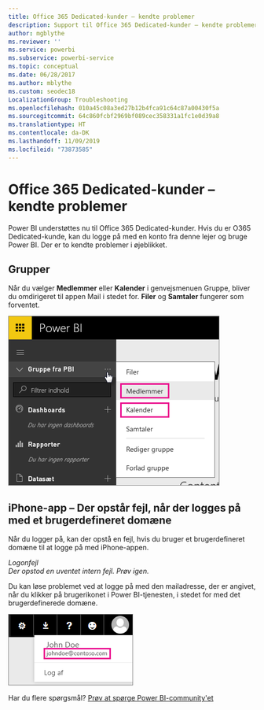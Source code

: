 ```yaml
---
title: Office 365 Dedicated-kunder – kendte problemer
description: Support til Office 365 Dedicated-kunder – kendte problemer. I dette emne beskrives de problemer, der er specifikke for en Office 365 Dedicated-kunde. Dette omfatter begrænsninger i gruppefunktionen samt iPhone-appen med brugerdefinerede domæner.
author: mgblythe
ms.reviewer: ''
ms.service: powerbi
ms.subservice: powerbi-service
ms.topic: conceptual
ms.date: 06/28/2017
ms.author: mblythe
ms.custom: seodec18
LocalizationGroup: Troubleshooting
ms.openlocfilehash: 010a45c08a3ed27b12b4fca91c64c87a00430f5a
ms.sourcegitcommit: 64c860fcbf2969bf089cec358331a1fc1e0d39a8
ms.translationtype: HT
ms.contentlocale: da-DK
ms.lasthandoff: 11/09/2019
ms.locfileid: "73873585"
---
```

# <a name="office-365-dedicated-customers---known-issues"></a>Office 365 Dedicated-kunder – kendte problemer
Power BI understøttes nu til Office 365 Dedicated-kunder.  Hvis du er O365 Dedicated-kunde, kan du logge på med en konto fra denne lejer og bruge Power BI. Der er to kendte problemer i øjeblikket.

## <a name="groups"></a>Grupper
Når du vælger **Medlemmer** eller **Kalender** i genvejsmenuen Gruppe, bliver du omdirigeret til appen Mail i stedet for.  **Filer** og **Samtaler** fungerer som forventet.

![Gruppe fra Power BI](media/service-admin-office-365-dedicated-known-issues/group-menu.png)

## <a name="iphone-app---sign-in-with-vanity-domain-leads-to-error"></a>iPhone-app – Der opstår fejl, når der logges på med et brugerdefineret domæne
Når du logger på, kan der opstå en fejl, hvis du bruger et brugerdefineret domæne til at logge på med iPhone-appen.

*Logonfejl*  
*Der opstod en uventet intern fejl. Prøv igen.*

Du kan løse problemet ved at logge på med den mailadresse, der er angivet, når du klikker på brugerikonet i Power BI-tjenesten, i stedet for med det brugerdefinerede domæne.

![Log på mail](media/service-admin-office-365-dedicated-known-issues/sign-in-address.png)

Har du flere spørgsmål? [Prøv at spørge Power BI-community'et](https://community.powerbi.com/)

